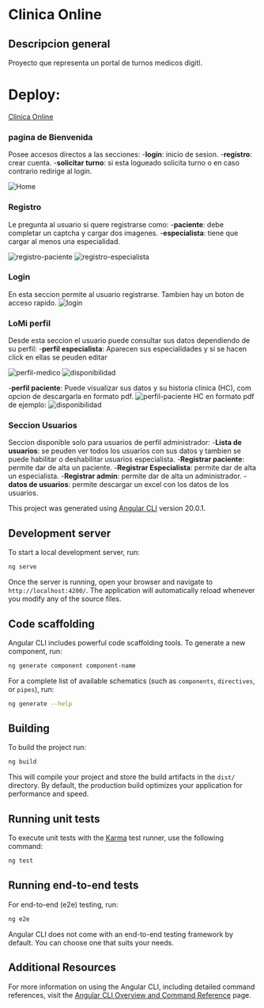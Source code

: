 # Clinica Online

## Descripcion general 
Proyecto que representa un portal de turnos medicos digitl.
# Deploy: 

[Clinica Online](https://fernando-malinowski-clinica-online-2025-fmalinowskis-projects.vercel.app/home
)

### pagina de Bienvenida
Posee accesos directos a las secciones:
-**login**: inicio de sesion.
-**registro**: crear cuenta.
-**solicitar turno**: si esta logueado solicita turno o en caso contrario redirige al login.

![Home](./public/readme/home.png)

### Registro
Le pregunta al usuario si quere registrarse como:
-**paciente**: debe completar un captcha y cargar dos imagenes.
-**especialista**: tiene que cargar al menos una especialidad.

![registro-paciente](./public/readme/registro-pac.png)
![registro-especialista](./public/readme/registro-esp.png)

### Login
En esta seccion permite al usuario registrarse. Tambien hay un boton de acceso rapido.
![login](./public/readme/login.png)

### LoMi perfil
Desde esta seccion el usuario puede consultar sus datos dependiendo de su perfil:
-**perfil especialista**: Aparecen sus especialidades y si se hacen click en ellas se peuden editar

![perfil-medico](./public/readme/perfil-medico.png)
![disponibilidad](./public/readme/editar-disponibilidad.png)

-**perfil paciente**: Puede visualizar sus datos y su historia clinica (HC), com opcion de descargarla en formato pdf.
![perfil-paciente](./public/readme/perfil-paciente.png)
HC en formato pdf de ejemplo:
![disponibilidad](./public/readme/hc-pdf.png)


### Seccion Usuarios
Seccion disponible solo para usuarios de perfil administrador: 
-**Lista de usuarios**: se peuden ver todos los usuarios con sus datos y tambien se puede habilitar o deshabilitar usuarios especialista.
-**Registrar paciente**: permite dar de alta un paciente.
-**Registrar Especialista**: permite dar de alta un especialista.
-**Registrar admin**: permite dar de alta un administrador.
-**datos de usuarios**: permite descargar un excel con los datos de los usuarios.


This project was generated using [Angular CLI](https://github.com/angular/angular-cli) version 20.0.1.

## Development server

To start a local development server, run:

```bash
ng serve
```

Once the server is running, open your browser and navigate to `http://localhost:4200/`. The application will automatically reload whenever you modify any of the source files.

## Code scaffolding

Angular CLI includes powerful code scaffolding tools. To generate a new component, run:

```bash
ng generate component component-name
```

For a complete list of available schematics (such as `components`, `directives`, or `pipes`), run:

```bash
ng generate --help
```

## Building

To build the project run:

```bash
ng build
```

This will compile your project and store the build artifacts in the `dist/` directory. By default, the production build optimizes your application for performance and speed.

## Running unit tests

To execute unit tests with the [Karma](https://karma-runner.github.io) test runner, use the following command:

```bash
ng test
```

## Running end-to-end tests

For end-to-end (e2e) testing, run:

```bash
ng e2e
```

Angular CLI does not come with an end-to-end testing framework by default. You can choose one that suits your needs.

## Additional Resources

For more information on using the Angular CLI, including detailed command references, visit the [Angular CLI Overview and Command Reference](https://angular.dev/tools/cli) page.
